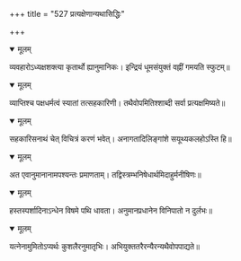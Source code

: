 +++
title = "527 प्रत्यक्षेणान्यथासिद्धिः"

+++


<details open><summary>मूलम्</summary>

व्यवहारोऽध्यक्षशक्त्या कृतार्थो ह्यानुमानिकः। इन्द्रियं धूमसंयुक्तं वह्नीं गमयति स्फुटम्॥
</details>



<details open><summary>मूलम्</summary>

व्याप्तिश्च पक्षधर्मत्वं स्यातां तत्सहकारिणी। तथैवोपमितिश्शाब्दी सर्वा प्रत्यक्षमिष्यते॥
</details>



<details open><summary>मूलम्</summary>

सहकारिसनाथं चेत् विचित्रं करणं भवेत्। अनागतादिलिङ्गांशे सयूथ्यकलहोऽस्ति हि॥
</details>



<details open><summary>मूलम्</summary>

अत एवानुमानानामपश्यन्तः प्रमाणताम्। तद्विस्त्रम्भनिषेधार्थमिदाहुर्मनीषिणः॥
</details>



<details open><summary>मूलम्</summary>

हस्तस्पर्शादिनाऽन्धेन विषमे पथि धावता। अनुमानप्रधानेन विनिपातो न दुर्लभः॥
</details>



<details open><summary>मूलम्</summary>

यत्नेनामुमितोऽप्यर्थः कुशलैरनुमातृभिः। अभियुक्ततरैरन्यैरन्यथैवोपपाद्यते॥
</details>

